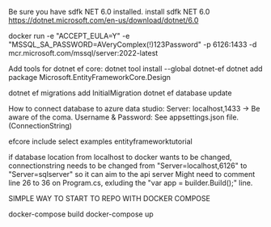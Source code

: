 Be sure you have sdfk NET 6.0 installed.
install sdfk NET 6.0
https://dotnet.microsoft.com/en-us/download/dotnet/6.0


docker run -e "ACCEPT_EULA=Y" -e "MSSQL_SA_PASSWORD=AVeryComplex(!)123Password" -p 6126:1433 -d mcr.microsoft.com/mssql/server:2022-latest

Add tools for dotnet ef core:
dotnet tool install --global dotnet-ef
dotnet add package Microsoft.EntityFrameworkCore.Design

dotnet ef migrations add InitialMigration
dotnet ef database update


How to connect database to azure data studio:
Server: localhost,1433 -> Be aware of the coma.
Username & Password: See appsettings.json file. (ConnectionString)

efcore include select examples
entityframeworktutorial

if database location from localhost to docker wants to be changed, connectionstring needs to be changed from "Server=localhost,6126" to "Server=sqlserver" 
so it can aim to the api server
Might need to comment line 26 to 36 on Program.cs, exluding the "var app = builder.Build();" line.

SIMPLE WAY TO START TO REPO WITH DOCKER COMPOSE

docker-compose build
docker-compose up